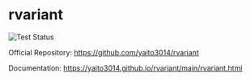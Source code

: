 # rvariant

![Test Status](https://github.com/yaito3014/rvariant/actions/workflows/run_test.yml/badge.svg?branch=main)

Official Repository: <https://github.com/yaito3014/rvariant>

Documentation: <https://yaito3014.github.io/rvariant/main/rvariant.html>


